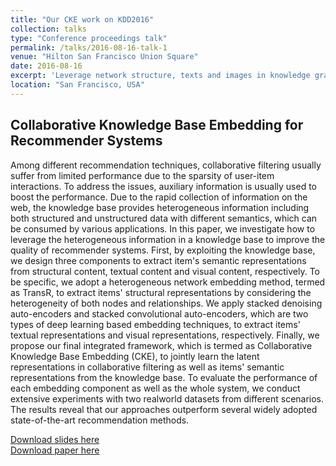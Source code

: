 ```yaml
---
title: "Our CKE work on KDD2016"
collection: talks
type: "Conference proceedings talk"
permalink: /talks/2016-08-16-talk-1
venue: "Hilton San Francisco Union Square"
date: 2016-08-16
excerpt: 'Leverage network structure, texts and images in knowledge graph to improve recommender systems'
location: "San Francisco, USA"
---
```


## Collaborative Knowledge Base Embedding for Recommender Systems

Among different recommendation techniques, collaborative filtering usually suffer from limited performance due to the sparsity of user-item interactions. To address the issues, auxiliary information is usually used to boost the performance. Due to the rapid collection of information on the web, the knowledge base provides heterogeneous information including both structured and unstructured data with different semantics, which can be consumed by various applications. In this paper, we investigate how to leverage the heterogeneous information in a knowledge base to improve the quality of recommender systems. First, by exploiting the knowledge base, we design three components to extract item's semantic representations from structural content, textual content and visual content, respectively. To be specific, we adopt a heterogeneous network embedding method, termed as TransR, to extract items' structural representations by considering the heterogeneity of both nodes and relationships. We apply stacked denoising auto-encoders and stacked convolutional auto-encoders, which are two types of deep learning based embedding techniques, to extract items' textual representations and visual representations, respectively. Finally, we propose our final integrated framework, which is termed as Collaborative Knowledge Base Embedding (CKE), to jointly learn the latent representations in collaborative filtering as well as items' semantic representations from the knowledge base. To evaluate the performance of each embedding component as well as the whole system, we conduct extensive experiments with two realworld datasets from different scenarios. The results reveal that our approaches outperform several widely adopted state-of-the-art recommendation methods.

[Download slides here](https://zhfzhmsra.github.io/files/kdd2016/CKE_KDD2016.pptx)<br />
[Download paper here](https://zhfzhmsra.github.io/files/kdd2016/p353-zhang.pdf)



